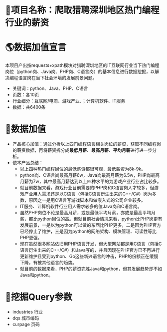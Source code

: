 # :full_moon_with_face:项目名称：爬取猎聘深圳地区热门编程行业的薪资
# :earth_americas:数据加值宣言
本项目产出按requests+xpath模块对猎聘深圳地区的IT互联网行业当下热门编程岗位（python岗、Java岗、PHP岗、C语言岗）的基本信息进行数据挖掘，以解决编程语言岗在当下社会环境的发展前景问题。
- 关键词：python、Java、PHP、C语言
- 页数：各10页
- 行业细分：互联网/电商、游戏产业、；计算机软件、IT服务
- 数据：共6400条

# :ghost:数据加值
- 产品核心加值：通过分析以上四门编程语言相关岗位的薪资，获取不同编程岗的薪资数据，再将薪资拆分成**最低月薪**、**最高月薪**、**平均月薪**进行进一步分析。
- 依本产品总结：
   - 以上四种热门编程岗位的最低薪资都很可观，最低薪资为8k-9k。
   - python岗、C语言岗最高月薪6w，Java岗最高月薪为6.5w，PHP岗最高月薪为7w，其中最高月薪达到以上四种水平的为游戏产业行业占比较多。
   - 就目前数据来看，游戏行业目前需要的PHP岗和C语言岗人才较多，但游戏产业用人需求还是以C语言（包括C语言衍生出来的C++/C#）岗为多数，原因之一是用C语言写游戏脚本和做嵌入式的公司企业较多。
   - IT服务、计算机软件行业用人需求较多的位Java岗和C语言岗。
   - 虽然PHP岗位不论是最高月薪，或是最低平均月薪，亦或是最高平均月薪，都比python岗位的高。但就目前社会情况来看，python比PHP岗更有发展前景，一是以为python可以做的东西比PHP更多，二是因为PHP官方已经停止了维护，三是因为python的网络架构、模块管理、可读性等比PHP更强。
   - 现在虽然很多网站依旧用PHP语言开发，但大型网站都是用C语言（包括C语言衍生出来的C++/C#）和Java写的，并且因现在PHP官方已不再进行更新维护且受到python、Go这些新兴语言的冲击，PHP的份额正在缓慢下降，有被其他语言的趋势。
   - 就目前的数据来看，PHP的薪资完胜Java和python，但其发展趋势却不如Java和python。

# :fries:挖掘Query参数
- industries 行业
- dqs 城市编码
- curpage 页码
